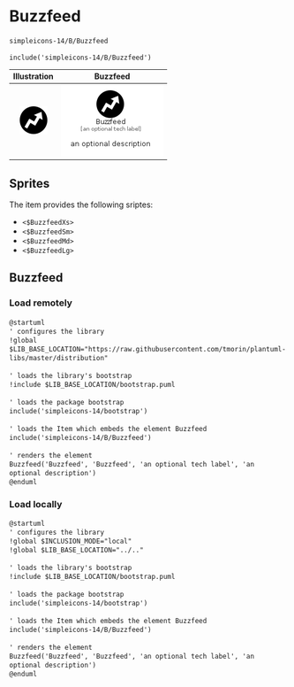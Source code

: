 # Buzzfeed


```text
simpleicons-14/B/Buzzfeed
```

```text
include('simpleicons-14/B/Buzzfeed')
```



| Illustration | Buzzfeed |
| :---: | :---: |
| ![illustration for Illustration](../../simpleicons-14/B/Buzzfeed.png) | ![illustration for Buzzfeed](../../simpleicons-14/B/Buzzfeed.Local.png) |



## Sprites
The item provides the following sriptes:

- `<$BuzzfeedXs>`
- `<$BuzzfeedSm>`
- `<$BuzzfeedMd>`
- `<$BuzzfeedLg>`





## Buzzfeed

### Load remotely
```plantuml
@startuml
' configures the library
!global $LIB_BASE_LOCATION="https://raw.githubusercontent.com/tmorin/plantuml-libs/master/distribution"

' loads the library's bootstrap
!include $LIB_BASE_LOCATION/bootstrap.puml

' loads the package bootstrap
include('simpleicons-14/bootstrap')

' loads the Item which embeds the element Buzzfeed
include('simpleicons-14/B/Buzzfeed')

' renders the element
Buzzfeed('Buzzfeed', 'Buzzfeed', 'an optional tech label', 'an optional description')
@enduml
```

### Load locally
```plantuml
@startuml
' configures the library
!global $INCLUSION_MODE="local"
!global $LIB_BASE_LOCATION="../.."

' loads the library's bootstrap
!include $LIB_BASE_LOCATION/bootstrap.puml

' loads the package bootstrap
include('simpleicons-14/bootstrap')

' loads the Item which embeds the element Buzzfeed
include('simpleicons-14/B/Buzzfeed')

' renders the element
Buzzfeed('Buzzfeed', 'Buzzfeed', 'an optional tech label', 'an optional description')
@enduml
```


